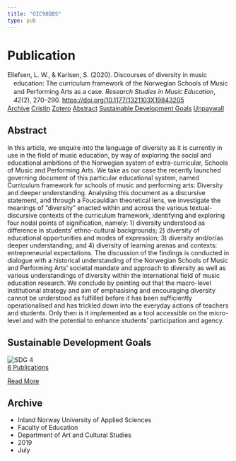 ```yaml
---
title: "GIC98QBS"
type: pub
---
```

<h1>Publication</h1>
<article id="csl-bib-container-GIC98QBS" class="csl-bib-container">
  <div class="csl-bib-body" style="line-height: 1.35; padding-left: 1em; text-indent:-1em;">
  <div class="csl-entry">Ellefsen, L. W., &amp; Karlsen, S. (2020). Discourses of diversity in music education: The curriculum framework of the Norwegian Schools of Music and Performing Arts as a case. <i>Research Studies in Music Education</i>, <i>42</i>(2), 270&#x2013;290. <a href="https://doi.org/10.1177/1321103X19843205">https://doi.org/10.1177/1321103X19843205</a></div>
</div>
  <div class="csl-bib-buttons">
    <a href="#taxonomy-article-GIC98QBS" class="csl-bib-button">Archive</a>
    <a href="https://app.cristin.no/results/show.jsf?id=1712292" alt="Cristin URL" class="csl-bib-button">Cristin</a>
    <a href="http://zotero.org/groups/5402882/items/GIC98QBS" alt="Zotero URL" class="csl-bib-button">Zotero</a>
    <a href="#abstract-article-GIC98QBS" class="csl-bib-button">Abstract</a>
    <a href="#sdg-article-GIC98QBS" class="csl-bib-button">Sustainable Development Goals</a>
    <a href="https://doi.org/10.1177/1321103x19843205" class="csl-bib-button">Unpaywall</a>
  </div>
  <div id="csl-bib-meta-container-GIC98QBS"></div>
</article>
<div id="csl-bib-meta-GIC98QBS" class="csl-bib-meta">
  <article id="abstract-article-GIC98QBS" class="abstract-article">
    <h1>Abstract</h1>
    In this article, we enquire into the language of diversity as it is currently in use in the field of music education, by way of exploring the social and educational ambitions of the Norwegian system of extra-curricular, Schools of Music and Performing Arts. We take as our case the recently launched governing document of this particular educational system, named Curriculum framework for schools of music and performing arts: Diversity and deeper understanding. Analysing this document as a discursive statement, and through a Foucauldian theoretical lens, we investigate the meanings of “diversity” enacted within and across the various textual-discursive contexts of the curriculum framework, identifying and exploring four nodal points of signification, namely: 1) diversity understood as difference in students’ ethno-cultural backgrounds; 2) diversity of educational opportunities and modes of expression; 3) diversity and/or/as deeper understanding; and 4) diversity of learning arenas and contexts: entrepreneurial expectations. The discussion of the findings is conducted in dialogue with a historical understanding of the Norwegian Schools of Music and Performing Arts’ societal mandate and approach to diversity as well as various understandings of diversity within the international field of music education research. We conclude by pointing out that the macro-level institutional strategy and aim of emphasising and encouraging diversity cannot be understood as fulfilled before it has been sufficiently operationalised and has trickled down into the everyday actions of teachers and students. Only then is it implemented as a tool accessible on the micro-level and with the potential to enhance students’ participation and agency.
  </article>
  <article id="sdg-article-GIC98QBS" class="sdg-article">
    <h1>Sustainable Development Goals</h1>
    <div class="sdg-container"><div id="sdg4" class="sdg"> <img src="{{< params subfolder >}}images/sdg/sdg04_en.png" class="image" alt="SDG 4"> <div class="sdg-overlay"> <a href="{{< params subfolder >}}en/archive/?sdg=4#archive" class="sdg-publication-count"><span>6</span> Publications</a> <p><a href="https://sdgs.un.org/goals/goal4" class="sdg-read-more">Read More</a></p> </div> </div></div>
  </article>
  <article id="taxonomy-article-GIC98QBS" class="taxonomy-article">
    <h1>Archive</h1>
    <ul>
      <li>Inland Norway University of Applied Sciences</li>
      <li>Faculty of Education</li>
      <li>Department of Art and Cultural Studies</li>
      <li>2019</li>
      <li>July</li>
    </ul>
  </article>
</div>
